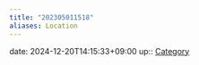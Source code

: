 ```yaml
---
title: "202305011518"
aliases: Location
---
```


date: 2024-12-20T14:15:33+09:00
up:: [Category](202305011427.md)

